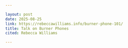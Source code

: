 ```yaml
---

layout: post
date: 2025-08-25
link: https://rebeccawilliams.info/burner-phone-101/
title: Talk on Burner Phones
cited: Rebecca Williams

---
```


> 